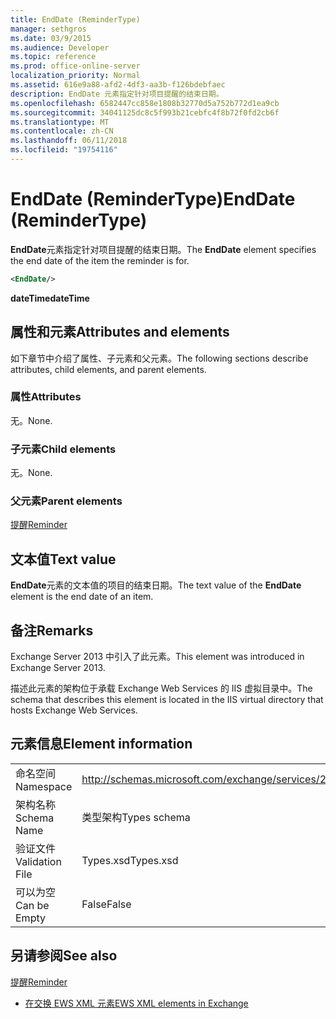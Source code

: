 ```yaml
---
title: EndDate (ReminderType)
manager: sethgros
ms.date: 03/9/2015
ms.audience: Developer
ms.topic: reference
ms.prod: office-online-server
localization_priority: Normal
ms.assetid: 616e9a88-afd2-4df3-aa3b-f126bdebfaec
description: EndDate 元素指定针对项目提醒的结束日期。
ms.openlocfilehash: 6582447cc858e1808b32770d5a752b772d1ea9cb
ms.sourcegitcommit: 34041125dc8c5f993b21cebfc4f8b72f0fd2cb6f
ms.translationtype: MT
ms.contentlocale: zh-CN
ms.lasthandoff: 06/11/2018
ms.locfileid: "19754116"
---
```

# <a name="enddate-remindertype"></a><span data-ttu-id="ce558-103">EndDate (ReminderType)</span><span class="sxs-lookup"><span data-stu-id="ce558-103">EndDate (ReminderType)</span></span>

<span data-ttu-id="ce558-104">**EndDate**元素指定针对项目提醒的结束日期。</span><span class="sxs-lookup"><span data-stu-id="ce558-104">The **EndDate** element specifies the end date of the item the reminder is for.</span></span> 
  
```XML
<EndDate/>
```

 <span data-ttu-id="ce558-105">**dateTime**</span><span class="sxs-lookup"><span data-stu-id="ce558-105">**dateTime**</span></span>
## <a name="attributes-and-elements"></a><span data-ttu-id="ce558-106">属性和元素</span><span class="sxs-lookup"><span data-stu-id="ce558-106">Attributes and elements</span></span>

<span data-ttu-id="ce558-107">如下章节中介绍了属性、子元素和父元素。</span><span class="sxs-lookup"><span data-stu-id="ce558-107">The following sections describe attributes, child elements, and parent elements.</span></span>
  
### <a name="attributes"></a><span data-ttu-id="ce558-108">属性</span><span class="sxs-lookup"><span data-stu-id="ce558-108">Attributes</span></span>

<span data-ttu-id="ce558-109">无。</span><span class="sxs-lookup"><span data-stu-id="ce558-109">None.</span></span>
  
### <a name="child-elements"></a><span data-ttu-id="ce558-110">子元素</span><span class="sxs-lookup"><span data-stu-id="ce558-110">Child elements</span></span>

<span data-ttu-id="ce558-111">无。</span><span class="sxs-lookup"><span data-stu-id="ce558-111">None.</span></span>
  
### <a name="parent-elements"></a><span data-ttu-id="ce558-112">父元素</span><span class="sxs-lookup"><span data-stu-id="ce558-112">Parent elements</span></span>

[<span data-ttu-id="ce558-113">提醒</span><span class="sxs-lookup"><span data-stu-id="ce558-113">Reminder</span></span>](reminder.md)
  
## <a name="text-value"></a><span data-ttu-id="ce558-114">文本值</span><span class="sxs-lookup"><span data-stu-id="ce558-114">Text value</span></span>

<span data-ttu-id="ce558-115">**EndDate**元素的文本值的项目的结束日期。</span><span class="sxs-lookup"><span data-stu-id="ce558-115">The text value of the **EndDate** element is the end date of an item.</span></span> 
  
## <a name="remarks"></a><span data-ttu-id="ce558-116">备注</span><span class="sxs-lookup"><span data-stu-id="ce558-116">Remarks</span></span>

<span data-ttu-id="ce558-117">Exchange Server 2013 中引入了此元素。</span><span class="sxs-lookup"><span data-stu-id="ce558-117">This element was introduced in Exchange Server 2013.</span></span>
  
<span data-ttu-id="ce558-118">描述此元素的架构位于承载 Exchange Web Services 的 IIS 虚拟目录中。</span><span class="sxs-lookup"><span data-stu-id="ce558-118">The schema that describes this element is located in the IIS virtual directory that hosts Exchange Web Services.</span></span>
  
## <a name="element-information"></a><span data-ttu-id="ce558-119">元素信息</span><span class="sxs-lookup"><span data-stu-id="ce558-119">Element information</span></span>

|||
|:-----|:-----|
|<span data-ttu-id="ce558-120">命名空间</span><span class="sxs-lookup"><span data-stu-id="ce558-120">Namespace</span></span>  <br/> |http://schemas.microsoft.com/exchange/services/2006/types  <br/> |
|<span data-ttu-id="ce558-121">架构名称</span><span class="sxs-lookup"><span data-stu-id="ce558-121">Schema Name</span></span>  <br/> |<span data-ttu-id="ce558-122">类型架构</span><span class="sxs-lookup"><span data-stu-id="ce558-122">Types schema</span></span>  <br/> |
|<span data-ttu-id="ce558-123">验证文件</span><span class="sxs-lookup"><span data-stu-id="ce558-123">Validation File</span></span>  <br/> |<span data-ttu-id="ce558-124">Types.xsd</span><span class="sxs-lookup"><span data-stu-id="ce558-124">Types.xsd</span></span>  <br/> |
|<span data-ttu-id="ce558-125">可以为空</span><span class="sxs-lookup"><span data-stu-id="ce558-125">Can be Empty</span></span>  <br/> |<span data-ttu-id="ce558-126">False</span><span class="sxs-lookup"><span data-stu-id="ce558-126">False</span></span>  <br/> |
   
## <a name="see-also"></a><span data-ttu-id="ce558-127">另请参阅</span><span class="sxs-lookup"><span data-stu-id="ce558-127">See also</span></span>



[<span data-ttu-id="ce558-128">提醒</span><span class="sxs-lookup"><span data-stu-id="ce558-128">Reminder</span></span>](reminder.md)


- [<span data-ttu-id="ce558-129">在交换 EWS XML 元素</span><span class="sxs-lookup"><span data-stu-id="ce558-129">EWS XML elements in Exchange</span></span>](ews-xml-elements-in-exchange.md)

